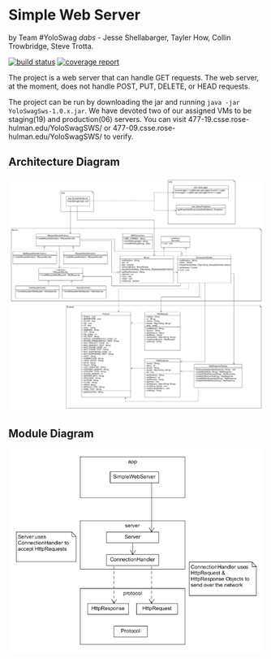 # Simple Web Server
by Team #YoloSwag *dabs* - Jesse Shellabarger, Tayler How, Collin Trowbridge, Steve Trotta.

[![build status](https://ada.csse.rose-hulman.edu/shellajt/CSSE477Project/badges/master/build.svg)](https://ada.csse.rose-hulman.edu/shellajt/CSSE477Project/commits/master)
[![coverage report](https://ada.csse.rose-hulman.edu/shellajt/CSSE477Project/badges/master/coverage.svg)](https://ada.csse.rose-hulman.edu/shellajt/CSSE477Project/commits/master)

The project is a web server that can handle GET requests. The web server, at the moment, does not handle POST, PUT, DELETE, or HEAD requests. 

The project can be run by downloading the jar and running `java -jar YoloSwagSws-1.0.x.jar`. We have devoted two of our assigned VMs to be staging(19) and production(06) servers. You can visit 477-19.csse.rose-hulman.edu/YoloSwagSWS/ or 477-09.csse.rose-hulman.edu/YoloSwagSWS/ to verify.

## Architecture Diagram
![Architecture Diagram](docs/ArchitectureDiagram.png)

## Module Diagram
![Module Diagram](docs/ModuleDiagram.png)
